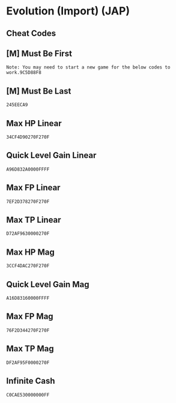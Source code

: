 # Evolution (Import) (JAP)

## Cheat Codes

## [M] Must Be First

```
Note: You may need to start a new game for the below codes to work.9C5D88F8

```

## [M] Must Be Last

```
245EECA9

```

## Max HP Linear

```
34CF4D90270F270F

```

## Quick Level Gain Linear

```
A96D832A0000FFFF

```

## Max FP Linear

```
7EF2D378270F270F

```

## Max TP Linear

```
D72AF9630000270F

```

## Max HP Mag

```
3CCF4DAC270F270F

```

## Quick Level Gain Mag

```
A16D83160000FFFF

```

## Max FP Mag

```
76F2D344270F270F

```

## Max TP Mag

```
DF2AF95F0000270F

```

## Infinite Cash

```
C0CAE530000000FF

```

